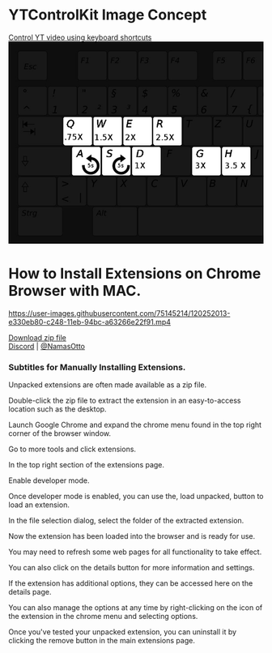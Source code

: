 # YTControlKit Image Concept
[Control YT video using keyboard shortcuts](https://youtu.be/JmOr2gvKSV4)
![YT Keyboard Shortcuts](https://github.com/ottonamas/YTControlKit/blob/main/hkeys.jpg)<br/>

# How to Install Extensions on Chrome Browser with MAC.
https://user-images.githubusercontent.com/75145214/120252013-e330eb80-c248-11eb-94bc-a63266e22f91.mp4

[Download zip file](https://github.com/ottonamas/YTControlKit/blob/main/VideoKeyControlsDist.zip)<br/>
[Discord](https://discord.gg/Nf62VyMfsn) | [@NamasOtto](https://twitter.com/NamasOtto)

### Subtitles for Manually Installing Extensions.
Unpacked extensions are often made available as a zip file. 

Double-click the zip file to extract the extension in an easy-to-access location such as the desktop. 

Launch Google Chrome and expand the chrome menu found in the top right corner of the browser window. 

Go to more tools and click extensions.

In the top right section of the extensions page.

Enable developer mode. 

Once developer mode is enabled, you can use the, load unpacked, button to load an extension. 

In the file selection dialog, select the folder of the extracted extension. 

Now the extension has been loaded into the browser and is ready for use. 

You may need to refresh some web pages for all functionality to take effect. 

You can also click on the details button for more information and settings. 

If the extension has additional options, they can be accessed here on the details page.

You can also manage the options at any time by right-clicking on the icon of the extension in the chrome menu and selecting options. 

Once you've tested your unpacked extension, you can uninstall it by clicking the remove button in the main extensions page.
